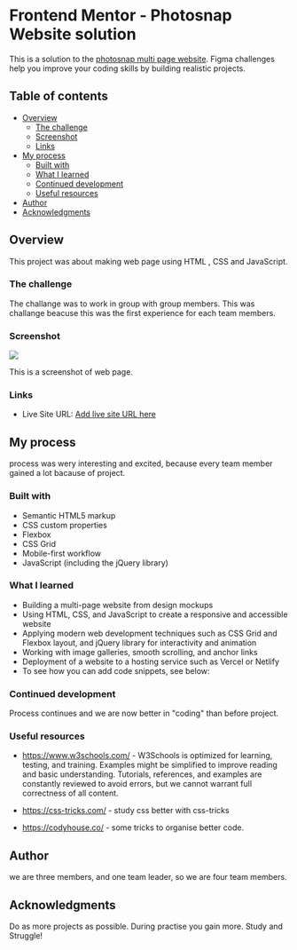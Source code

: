 # Frontend Mentor - Photosnap Website solution

This is a solution to the [photosnap multi page website](https://www.figma.com/file/aOGK134tRR01HM1YKpBBMY/photosnap-multi-page-website?node-id=0-1&t=YIymdq3Z7RcZmcKx-0). Figma challenges help you improve your coding skills by building realistic projects.

## Table of contents

- [Overview](#overview)
  - [The challenge](#the-challenge)
  - [Screenshot](#screenshot)
  - [Links](#links)
- [My process](#my-process)
  - [Built with](#built-with)
  - [What I learned](#what-i-learned)
  - [Continued development](#continued-development)
  - [Useful resources](#useful-resources)
- [Author](#author)
- [Acknowledgments](#acknowledgments)

## Overview

This project was about making web page using HTML , CSS and JavaScript.

### The challenge

The challange was to work in group with group members. This was challange beacuse this was the first experience for each team members.

### Screenshot

![](./Capture1.PNG.jpg)

This is a screenshot of web page.

### Links

- Live Site URL: [Add live site URL here](https://moses1058.github.io/Team_012/)

## My process

process was wery interesting and excited, because every team member gained a lot bacause of project.

### Built with

- Semantic HTML5 markup
- CSS custom properties
- Flexbox
- CSS Grid
- Mobile-first workflow
- JavaScript (including the jQuery library)

### What I learned

- Building a multi-page website from design mockups
- Using HTML, CSS, and JavaScript to create a responsive and accessible website
- Applying modern web development techniques such as CSS Grid and Flexbox layout, and jQuery library for interactivity and animation
- Working with image galleries, smooth scrolling, and anchor links
- Deployment of a website to a hosting service such as Vercel or Netlify
- To see how you can add code snippets, see below:

### Continued development

Process continues and we are now better in "coding" than before project.

### Useful resources

- https://www.w3schools.com/ - W3Schools is optimized for learning, testing, and training. Examples might be simplified to improve reading and basic understanding. Tutorials, references, and examples are constantly reviewed to avoid errors, but we cannot warrant full correctness of all content.

- https://css-tricks.com/ - study css better with css-tricks
- https://codyhouse.co/ - some tricks to organise better code.

## Author

we are three members, and one team leader, so we are four team members.

## Acknowledgments

Do as more projects as possible. During practise you gain more. Study and Struggle!
